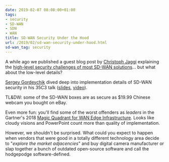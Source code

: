 ```yaml
---
date: 2019-02-07 08:08:00+01:00
tags:
- security
- SD-WAN
- SDN
- WAN
title: SD-WAN Security Under the Hood
url: /2019/02/sd-wan-security-under-hood.html
sd-wan_tag: security
---
```

A while ago we published a guest blog post by [Christoph Jaggi](https://www.ipspace.net/Author:Christoph_Jaggi) explaining the [high-level security challenges of most SD-WAN solutions](https://blog.ipspace.net/2018/08/security-aspects-of-sd-wan-solutions.html)... but what about the low-level details?

[Sergey Gordeychik](http://www.scada.sl/) dived deep into implementation details of SD-WAN security in his 35C3 talk ([slides](https://fahrplan.events.ccc.de/congress/2018/Fahrplan/system/event_attachments/attachments/000/003/661/original/SD-WAN_-_35C3_-_publish.pdf), [video](https://www.youtube.com/watch?v=tfn2Q0sDqOY)).

TL&DW: some of the SD-WAN boxes are as secure as \$19.99 Chinese webcam you bought on eBay.
<!--more-->
Even more fun: you'll find some of the worst offenders as *leaders* in the Gartner's 2018 [Magic Quadrant for WAN Edge Infrastructure](https://www.silver-peak.com/sd-wan-edge-gartner-magic-quadrant-2018). Looks like cloudy visions and PowerPoint count more than quality of implementation.

However, we shouldn't be surprised. What could you expect to happen when vendors that were good in a totally different technology area decide to "*explore the market adjacencies*" and buy digital camera manufacturer or slap together a bunch of outdated open-source software and call the hodgepodge software-defined.
